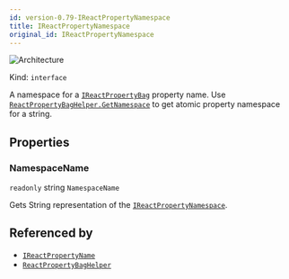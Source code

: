 ```yaml
---
id: version-0.79-IReactPropertyNamespace
title: IReactPropertyNamespace
original_id: IReactPropertyNamespace
---
```


![Architecture](https://img.shields.io/badge/architecture-new_&_old-green)

Kind: `interface`

A namespace for a [`IReactPropertyBag`](IReactPropertyBag) property name.
Use [`ReactPropertyBagHelper.GetNamespace`](ReactPropertyBagHelper#getnamespace) to get atomic property namespace for a string.

## Properties
### NamespaceName
`readonly`  string `NamespaceName`

Gets String representation of the [`IReactPropertyNamespace`](IReactPropertyNamespace).

## Referenced by
- [`IReactPropertyName`](IReactPropertyName)
- [`ReactPropertyBagHelper`](ReactPropertyBagHelper)
